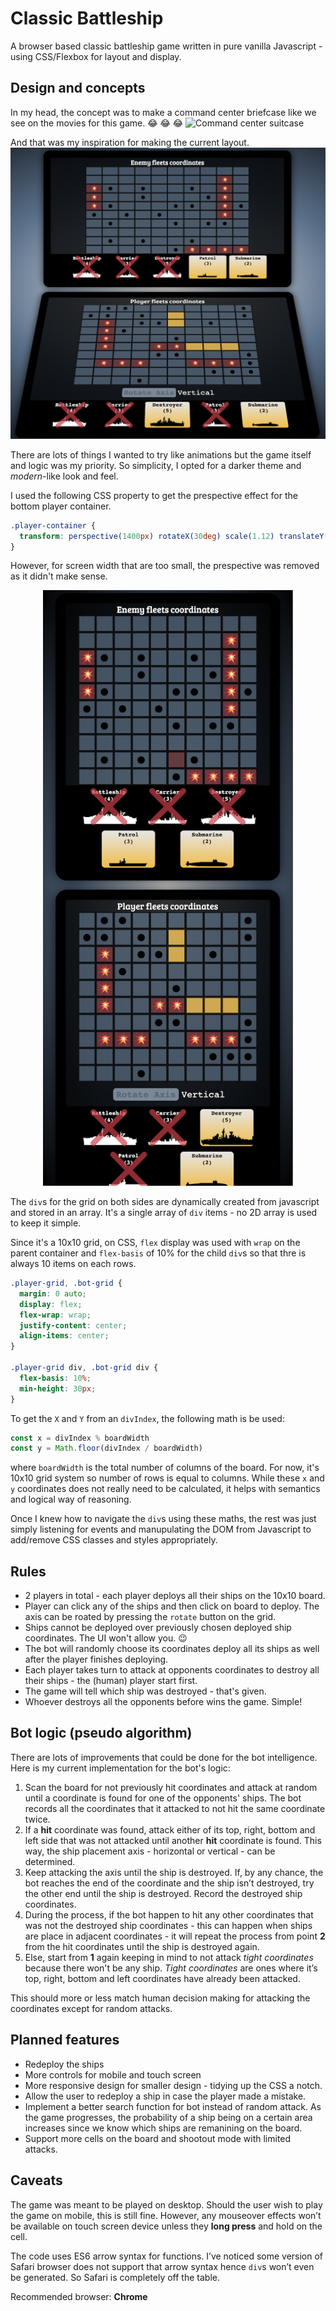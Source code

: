 # Classic Battleship

A browser based classic battleship game written in pure vanilla Javascript - using CSS/Flexbox for layout and display.

## Design and concepts
In my head, the concept was to make a command center briefcase like we see on the movies for this game. :joy: :joy: :joy:
![Command center suitcase](https://i.imgur.com/004i4KS.png)

And that was my inspiration for making the current layout.
![Desktop view of the board](/res/images/screenshots/desktop-view.png?raw=true "Desktop view")

There are lots of things I wanted to try like animations but the game itself and logic was my priority. So simplicity, I opted for a darker theme and _modern_-like look and feel.

I used the following CSS property to get the prespective effect for the bottom player container.
```css
.player-container {
  transform: perspective(1400px) rotateX(30deg) scale(1.12) translateY(-20px);
}
```

However, for screen width that are too small, the prespective was removed as it didn't make sense.
<p align="center">
  <img src="/res/images/screenshots/mobile-view.png" width="400px" alt="Mobile view">
</p>

The `div`s for the grid on both sides are dynamically created from javascript and stored in an array. It's a single array of `div` items - no 2D array is used to keep it simple.

Since it's a 10x10 grid, on CSS, `flex` display was used with `wrap` on the parent container and `flex-basis` of 10% for the child `div`s so that thre is always 10 items on each rows.

```css
.player-grid, .bot-grid {
  margin: 0 auto;
  display: flex;
  flex-wrap: wrap;
  justify-content: center;
  align-items: center;
}

.player-grid div, .bot-grid div {
  flex-basis: 10%;
  min-height: 30px;
}
```

To get the `X` and `Y` from an `divIndex`, the following math is be used:
```javascript
const x = divIndex % boardWidth
const y = Math.floor(divIndex / boardWidth)
```
where `boardWidth` is the total number of columns of the board. For now, it's 10x10 grid system so number of rows is equal to columns. While these `x` and `y` coordinates does not really need to be calculated, it helps with semantics and logical way of reasoning.

Once I knew how to navigate the `div`s using these maths, the rest was just simply listening for events and manupulating the DOM from Javascript to add/remove CSS classes and styles appropriately.

## Rules
* 2 players in total - each player deploys all their ships on the 10x10 board.
* Player can click any of the ships and then click on board to deploy. The axis can be roated by pressing the `rotate` button on the grid.
* Ships cannot be deployed over previously chosen deployed ship coordinates. The UI won't allow you. :wink: 
* The bot will randomly choose its coordinates deploy all its ships as well after the player finishes deploying.
* Each player takes turn to attack at opponents coordinates to destroy all their ships - the (human) player start first.
* The game will tell which ship was destroyed - that's given.
* Whoever destroys all the opponents before wins the game. Simple!

## Bot logic (pseudo algorithm)
There are lots of improvements that could be done for the bot intelligence. Here is my current implementation for the bot's logic:

1. Scan the board for not previously hit coordinates and attack at random until a coordinate is found for one of the opponents' ships. The bot records all the coordinates that it attacked to not hit the same coordinate twice.
2. If a **hit** coordinate was found, attack either of its top, right, bottom and left side that was not attacked until another **hit** coordinate is found. This way, the ship placement axis - horizontal or vertical - can be determined.
3. Keep attacking the axis until the ship is destroyed. If, by any chance, the bot reaches the end of the coordinate and the ship isn’t destroyed, try the other end until the ship is destroyed. Record the destroyed ship coordinates.
4. During the process, if the bot happen to hit any other coordinates that was not the destroyed ship coordinates - this can happen when ships are place in adjacent coordinates - it will repeat the process from point **2** from the hit coordinates until the ship is destroyed again.
5. Else, start from **1** again keeping in mind to not attack *tight coordinates* because there won't be any ship. *Tight coordinates* are ones where it’s top, right, bottom and left coordinates have already been attacked.

This should more or less match human decision making for attacking the coordinates except for random attacks.

## Planned features
* Redeploy the ships
* More controls for mobile and touch screen
* More responsive design for smaller design - tidying up the CSS a notch.
* Allow the user to redeploy a ship in case the player made a mistake.
* Implement a better search function for bot instead of random attack. As the game progresses, the probability of a ship being on a certain area increases since we know which ships are remanining on the board.
* Support more cells on the board and shootout mode with limited attacks.

## Caveats
The game was meant to be played on desktop. Should the user wish to play the game on mobile, this is still fine. However, any mouseover effects won’t be available on touch screen device unless they **long press** and hold on the cell.

The code uses ES6 arrow syntax for functions. I’ve noticed some version of Safari browser does not support that arrow syntax hence `div`s won’t even be generated. So Safari is completely off the table.

Recommended browser: **Chrome**
